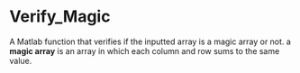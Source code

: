 # Verify_Magic
A Matlab function that verifies if the inputted array is a magic array or not.
a **magic array** is an array in which each column and row sums to the same value.
